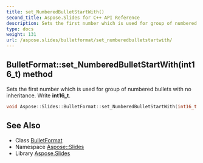 ```yaml
---
title: set_NumberedBulletStartWith()
second_title: Aspose.Slides for C++ API Reference
description: Sets the first number which is used for group of numbered bullets with no inheritance. Write int16_t.
type: docs
weight: 131
url: /aspose.slides/bulletformat/set_numberedbulletstartwith/
---
```

## BulletFormat::set_NumberedBulletStartWith(int16_t) method


Sets the first number which is used for group of numbered bullets with no inheritance. Write **int16_t**.

```cpp
void Aspose::Slides::BulletFormat::set_NumberedBulletStartWith(int16_t value) override
```

## See Also

* Class [BulletFormat](../)
* Namespace [Aspose::Slides](../../)
* Library [Aspose.Slides](../../../)